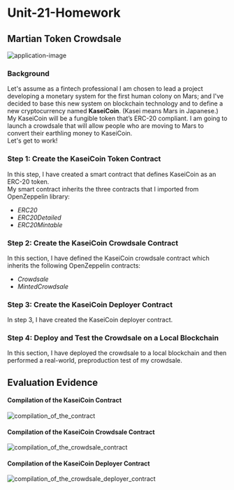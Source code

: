 # Unit-21-Homework
## Martian Token Crowdsale
![application-image](https://user-images.githubusercontent.com/93611442/163688280-f3ac7d35-db71-4bc7-966b-c695528b7084.png)
### Background

Let's assume as a fintech professional I am chosen to lead a project developing a monetary system for the first human colony on Mars; and I've decided to base this new system on blockchain technology and to define a new cryptocurrency named **KaseiCoin**. (Kasei means Mars in Japanese.) My KaseiCoin will be a fungible token that’s ERC-20 compliant. I am going to launch a crowdsale that will allow people who are moving to Mars to convert their earthling money to KaseiCoin.   
Let's get to work!

### Step 1: Create the KaseiCoin Token Contract  
In this step, I have created a smart contract that defines KaseiCoin as an ERC-20 token.  
My smart contract inherits the three contracts that I imported from OpenZeppelin library:  
- *ERC20*  
- *ERC20Detailed*  
- *ERC20Mintable*

### Step 2: Create the KaseiCoin Crowdsale Contract  
In this section, I have defined the KaseiCoin crowdsale contract which inherits the following OpenZeppelin contracts:  
- *Crowdsale*  
- *MintedCrowdsale*  

### Step 3: Create the KaseiCoin Deployer Contract  
In step 3, I have created the KaseiCoin deployer contract.

### Step 4: Deploy and Test the Crowdsale on a Local Blockchain  
In this section, I have deployed the crowdsale to a local blockchain and then performed a real-world, preproduction test of my crowdsale.  

## Evaluation Evidence  

#### Compilation of the KaseiCoin Contract  
![compilation_of_the_contract](https://user-images.githubusercontent.com/93611442/163695532-96fb5576-3637-441a-9fb4-f4dab189b2f0.jpg)  

#### Compilation of the KaseiCoin Crowdsale Contract  
![compilation_of_the_crowdsale_contract](https://user-images.githubusercontent.com/93611442/163695537-9a843c11-26d7-4a56-8bea-43e88aebcb92.jpg)  

#### Compilation of the KaseiCoin Deployer Contract  
![compilation_of_the_crowdsale_deployer_contract](https://user-images.githubusercontent.com/93611442/163874437-eb3ad505-ff6a-401d-a960-98ce2f943618.jpg)  




  



